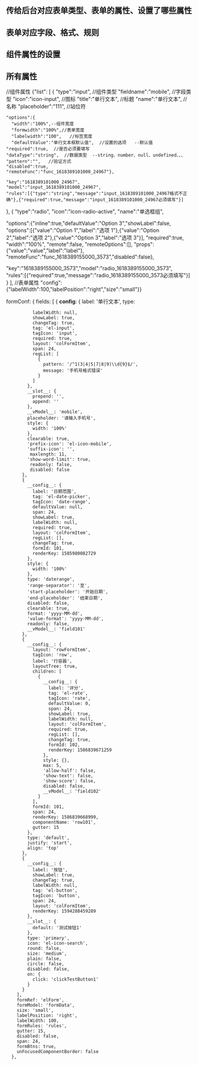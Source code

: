 ## 传给后台对应表单类型、表单的属性、设置了哪些属性
## 表单对应字段、格式、规则
## 组件属性的设置
##  所有属性


//组件属性
{"list":
[
 {
    "type":"input",   //组件类型
    "fieldname":"mobile", //字段类型
    "icon":"icon-input",  //图标
    "title":"单行文本",   //标题
    "name":"单行文本",  //名称
    "placeholder":"111", //站位符

    "options":{
      "width":"100%",--组件宽度
      "formwidth":"100%",//表单宽度
      "labelwidth":"100",   //标签宽度
      "defaultValue":"单行文本框默认值",  //设置的选项   --默认值
    "required":true,  //是否必须要填写
    "dataType":"string",  //数据类型  --string、number、null、undefined、、、
    "pattern":"",   //验证方式
    "disabled":true,
    "remoteFunc":"func_1618389101000_24967"},

    "key":"1618389101000_24967",
    "model":"input_1618389101000_24967",
    "rules":[{"type":"string","message":"input_1618389101000_24967格式不正确"},{"required":true,"message":"input_1618389101000_24967必须填写"}]
},
 {
   "type":"radio",
   "icon":"icon-radio-active",
   "name":"单选框组",

   "options":{"inline":true,"defaultValue":"Option 3","showLabel":false,
   "options":[{"value":"Option 1","label":"选项 1"},{"value":"Option 2","label":"选项 2"},{"value":"Option 3","label":"选项 3"}],
   "required":true,
   "width":"100%",
   "remote":false,
   "remoteOptions":[],
   "props":{"value":"value","label":"label"},
   "remoteFunc":"func_1618389155000_3573","disabled":false},

   "key":"1618389155000_3573","model":"radio_1618389155000_3573",
   "rules":[{"required":true,"message":"radio_1618389155000_3573必须填写"}]
   }
   ],
   //表单属性
   "config":{"labelWidth":100,"labelPosition":"right","size":"small"}}




 formConf: {
        fields: [
          {
            __config__: {
              label: '单行文本',
              type:

              labelWidth: null,
              showLabel: true,
              changeTag: true,
              tag: 'el-input',
              tagIcon: 'input',
              required: true,
              layout: 'colFormItem',
              span: 24,
              regList: [
                {
                  pattern: '/^1(3|4|5|7|8|9)\\d{9}$/',
                  message: '手机号格式错误'
                }
              ]
            },
            __slot__: {
              prepend: '',
              append: ''
            },
            __vModel__: 'mobile',
            placeholder: '请输入手机号',
            style: {
              width: '100%'
            },
            clearable: true,
            'prefix-icon': 'el-icon-mobile',
            'suffix-icon': '',
             maxlength: 11,
            'show-word-limit': true,
             readonly: false,
             disabled: false
          },
          {
            __config__: {
              label: '日期范围',
              tag: 'el-date-picker',
              tagIcon: 'date-range',
              defaultValue: null,
              span: 24,
              showLabel: true,
              labelWidth: null,
              required: true,
              layout: 'colFormItem',
              regList: [],
              changeTag: true,
              formId: 101,
              renderKey: 1585980082729
            },
            style: {
              width: '100%'
            },
            type: 'daterange',
            'range-separator': '至',
            'start-placeholder': '开始日期',
            'end-placeholder': '结束日期',
            disabled: false,
            clearable: true,
            format: 'yyyy-MM-dd',
            'value-format': 'yyyy-MM-dd',
            readonly: false,
            __vModel__: 'field101'
          },
          {
            __config__: {
              layout: 'rowFormItem',
              tagIcon: 'row',
              label: '行容器',
              layoutTree: true,
              children: [
                {
                  __config__: {
                    label: '评分',
                    tag: 'el-rate',
                    tagIcon: 'rate',
                    defaultValue: 0,
                    span: 24,
                    showLabel: true,
                    labelWidth: null,
                    layout: 'colFormItem',
                    required: true,
                    regList: [],
                    changeTag: true,
                    formId: 102,
                    renderKey: 1586839671259
                  },
                  style: {},
                  max: 5,
                  'allow-half': false,
                  'show-text': false,
                  'show-score': false,
                  disabled: false,
                  __vModel__: 'field102'
                }
              ],
              formId: 101,
              span: 24,
              renderKey: 1586839668999,
              componentName: 'row101',
              gutter: 15
            },
            type: 'default',
            justify: 'start',
            align: 'top'
          },
          {
            __config__: {
              label: '按钮',
              showLabel: true,
              changeTag: true,
              labelWidth: null,
              tag: 'el-button',
              tagIcon: 'button',
              span: 24,
              layout: 'colFormItem',
              renderKey: 1594288459289
            },
            __slot__: {
              default: '测试按钮1'
            },
            type: 'primary',
            icon: 'el-icon-search',
            round: false,
            size: 'medium',
            plain: false,
            circle: false,
            disabled: false,
            on: {
              click: 'clickTestButton1'
            }
          }
        ],
        formRef: 'elForm',
        formModel: 'formData',
        size: 'small',
        labelPosition: 'right',
        labelWidth: 100,
        formRules: 'rules',
        gutter: 15,
        disabled: false,
        span: 24,
        formBtns: true,
        unFocusedComponentBorder: false
      },